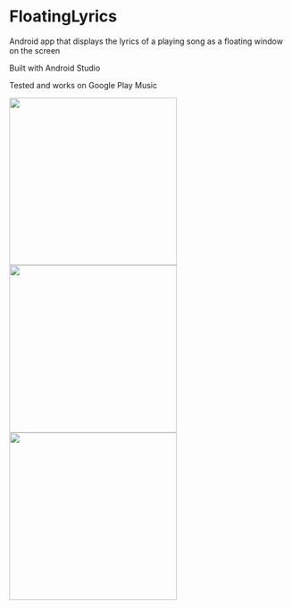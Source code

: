 # FloatingLyrics
Android app that displays the lyrics of a playing song as a floating window on the screen

Built with Android Studio

Tested and works on Google Play Music

<img src="https://i.imgur.com/vBlC9FH.jpg" width="300"/> <img src="https://i.imgur.com/lmJMjeD.jpg" width="300"/> <img src="https://i.imgur.com/T93UArF.jpg" width="300"/>
